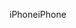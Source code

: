 <span data-ttu-id="29f0d-101">iPhone</span><span class="sxs-lookup"><span data-stu-id="29f0d-101">iPhone</span></span>